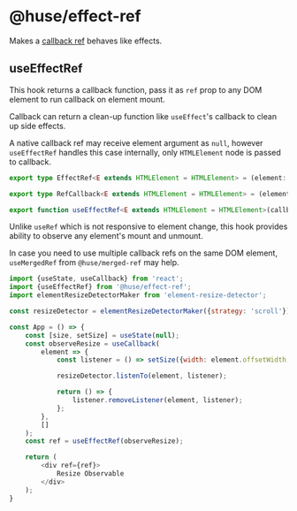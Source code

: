 # @huse/effect-ref

Makes a [callback ref](https://zh-hans.reactjs.org/docs/refs-and-the-dom.html#callback-refs) behaves like effects.

## useEffectRef

This hook returns a callback function, pass it as `ref` prop to any DOM element to run callback on element mount.

Callback can return a clean-up function like `useEffect`'s callback to clean up side effects.

A native callback ref may receive element argument as `null`, however `useEffectRef` handles this case internally,
only `HTMLElement` node is passed to callback.

```typescript
export type EffectRef<E extends HTMLElement = HTMLElement> = (element: E | null) => void;

export type RefCallback<E extends HTMLElement = HTMLElement> = (element: E) => (() => void) | void;

export function useEffectRef<E extends HTMLElement = HTMLElement>(callback: RefCallback<E>): EffectRef<E>;
```

Unlike `useRef` which is not responsive to element change, this hook provides ability to observe any element's mount and unmount.

In case you need to use multiple callback refs on the same DOM element, `useMergedRef` from `@huse/merged-ref` may help.

```javascript
import {useState, useCallback} from 'react';
import {useEffectRef} from '@huse/effect-ref';
import elementResizeDetectorMaker from 'element-resize-detector';

const resizeDetector = elementResizeDetectorMaker({strategy: 'scroll'});

const App = () => {
    const [size, setSize] = useState(null);
    const observeResize = useCallback(
        element => {
            const listener = () => setSize({width: element.offsetWidth, height: element.offsetHeight});

            resizeDetector.listenTo(element, listener);

            return () => {
                listener.removeListener(element, listener);
            };
        },
        []
    );
    const ref = useEffectRef(observeResize);

    return (
        <div ref={ref}>
            Resize Observable
        </div>
    );
}
```
